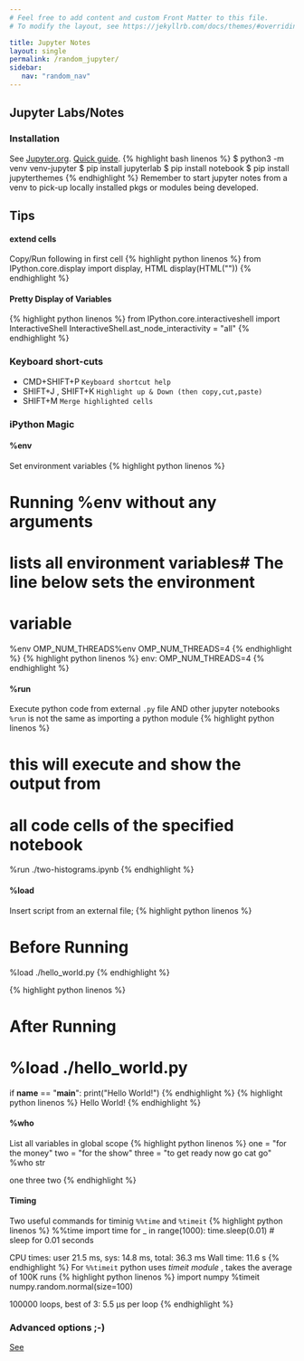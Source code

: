 ```yaml
---
# Feel free to add content and custom Front Matter to this file.
# To modify the layout, see https://jekyllrb.com/docs/themes/#overriding-theme-defaults

title: Jupyter Notes
layout: single
permalink: /random_jupyter/
sidebar:
   nav: "random_nav"
---
```


## Jupyter Labs/Notes 
### Installation 
See [Jupyter.org](https://jupyter.org/).
[Quick guide](https://realpython.com/jupyter-notebook-introduction/).
{% highlight bash linenos %}
$ python3 -m venv venv-jupyter
$ pip install jupyterlab 
$ pip install notebook
$ pip install jupyterthemes
{% endhighlight %}
Remember to start jupyter notes from a venv to pick-up locally installed pkgs
or modules being developed.
## Tips 
#### extend cells
Copy/Run following in first cell
{% highlight python linenos %}
from IPython.core.display import display, HTML
display(HTML("<style>.container { width:100% !important; }</style>"))
{% endhighlight %}
#### Pretty Display of Variables
{% highlight python linenos %}
from IPython.core.interactiveshell import InteractiveShell
InteractiveShell.ast_node_interactivity = "all"
{% endhighlight %}

### Keyboard short-cuts
* CMD+SHIFT+P `Keyboard shortcut help`
* SHIFT+J , SHIFT+K  `Highlight up & Down (then copy,cut,paste)`
* SHIFT+M `Merge highlighted cells`

### iPython Magic
#### %env
Set environment variables
{% highlight python linenos %}
# Running %env without any arguments
# lists all environment variables# The line below sets the environment
# variable
%env OMP_NUM_THREADS%env OMP_NUM_THREADS=4
{% endhighlight %}
{% highlight python linenos %}
env: OMP_NUM_THREADS=4
{% endhighlight %}
#### %run
Execute python code from external `.py` file  AND other jupyter notebooks
`%run` is not the same as importing a python module
{% highlight python linenos %}
# this will execute and show the output from
# all code cells of the specified notebook
%run ./two-histograms.ipynb
{% endhighlight %}
#### %load
Insert script from an external file;
{% highlight python linenos %}
# Before Running
%load ./hello_world.py
{% endhighlight %}

{% highlight python linenos %}
# After Running
# %load ./hello_world.py
if __name__ == "__main__":
 print("Hello World!")
{% endhighlight %}
{% highlight python linenos %}
Hello World!
{% endhighlight %}
#### %who
List all variables in global scope
{% highlight python linenos %}
one = "for the money"
two = "for the show"
three = "to get ready now go cat go"
%who str

one three two
{% endhighlight %}
#### Timing
Two useful commands for timinig `%%time` and `%timeit`
{% highlight python linenos %}
%%time
import time
for _ in range(1000):
 time.sleep(0.01) # sleep for 0.01 seconds

CPU times: user 21.5 ms, sys: 14.8 ms, total: 36.3 ms Wall time: 11.6 s
{% endhighlight %}
For `%%timeit` python uses _timeit module_ , takes the average of 100K runs
{% highlight python linenos %}
import numpy
%timeit numpy.random.normal(size=100)

100000 loops, best of 3: 5.5 µs per loop
{% endhighlight %}
### Advanced options ;-)
[See](https://www.dataquest.io/blog/advanced-jupyter-notebooks-tutorial/)
